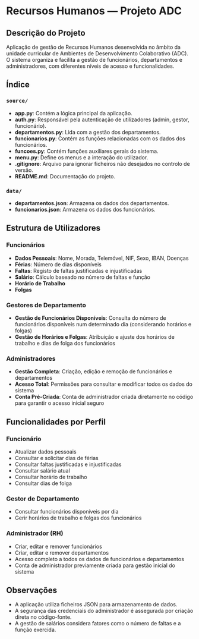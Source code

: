# Recursos Humanos — Projeto ADC

## Descrição do Projeto

Aplicação de gestão de Recursos Humanos desenvolvida no âmbito da unidade curricular de Ambientes de Desenvolvimento Colaborativo (ADC).  
O sistema organiza e facilita a gestão de funcionários, departamentos e administradores, com diferentes níveis de acesso e funcionalidades.

## Índice

### `source/`

- **app.py**: Contém a lógica principal da aplicação.
- **auth.py**: Responsável pela autenticação de utilizadores (admin, gestor, funcionário).
- **departamentos.py**: Lida com a gestão dos departamentos.
- **funcionarios.py**: Contém as funções relacionadas com os dados dos funcionários.
- **funcoes.py**: Contém funções auxiliares gerais do sistema.
- **menu.py**: Define os menus e a interação do utilizador.
- **.gitignore**: Arquivo para ignorar ficheiros não desejados no controlo de versão.
- **README.md**: Documentação do projeto.

### `data/`

- **departamentos.json**: Armazena os dados dos departamentos.
- **funcionarios.json**: Armazena os dados dos funcionários.

## Estrutura de Utilizadores

### Funcionários

- **Dados Pessoais**: Nome, Morada, Telemóvel, NIF, Sexo, IBAN, Doenças
- **Férias**: Número de dias disponíveis
- **Faltas**: Registo de faltas justificadas e injustificadas
- **Salário**: Cálculo baseado no número de faltas e função
- **Horário de Trabalho**
- **Folgas**

### Gestores de Departamento

- **Gestão de Funcionários Disponíveis**: Consulta do número de funcionários disponíveis num determinado dia (considerando horários e folgas)
- **Gestão de Horários e Folgas**: Atribuição e ajuste dos horários de trabalho e dias de folga dos funcionários

### Administradores

- **Gestão Completa**: Criação, edição e remoção de funcionários e departamentos
- **Acesso Total**: Permissões para consultar e modificar todos os dados do sistema
- **Conta Pré-Criada**: Conta de administrador criada diretamente no código para garantir o acesso inicial seguro

## Funcionalidades por Perfil

### Funcionário

- Atualizar dados pessoais
- Consultar e solicitar dias de férias
- Consultar faltas justificadas e injustificadas
- Consultar salário atual
- Consultar horário de trabalho
- Consultar dias de folga

### Gestor de Departamento

- Consultar funcionários disponíveis por dia
- Gerir horários de trabalho e folgas dos funcionários

### Administrador (RH)

- Criar, editar e remover funcionários
- Criar, editar e remover departamentos
- Acesso completo a todos os dados de funcionários e departamentos
- Conta de administrador previamente criada para gestão inicial do sistema

## Observações

- A aplicação utiliza ficheiros JSON para armazenamento de dados.
- A segurança das credenciais do administrador é assegurada por criação direta no código-fonte.
- A gestão de salários considera fatores como o número de faltas e a função exercida.
